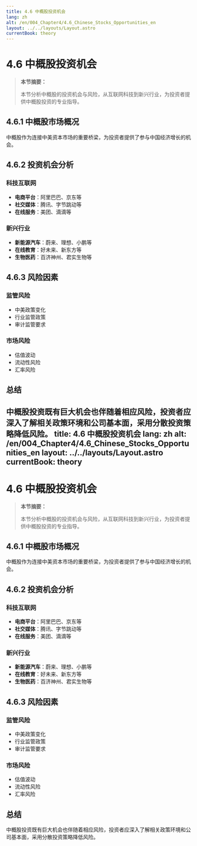 ```yaml
---
title: 4.6 中概股投资机会
lang: zh
alt: /en/004_Chapter4/4.6_Chinese_Stocks_Opportunities_en
layout: ../../layouts/Layout.astro
currentBook: theory
---
```


# 4.6 中概股投资机会

> **本节摘要：**
> 
> 本节分析中概股的投资机会与风险，从互联网科技到新兴行业，为投资者提供中概股投资的专业指导。

## 4.6.1 中概股市场概况

中概股作为连接中美资本市场的重要桥梁，为投资者提供了参与中国经济增长的机会。

## 4.6.2 投资机会分析

### 科技互联网
- **电商平台**：阿里巴巴、京东等
- **社交媒体**：腾讯、字节跳动等
- **在线服务**：美团、滴滴等

### 新兴行业
- **新能源汽车**：蔚来、理想、小鹏等
- **在线教育**：好未来、新东方等
- **生物医药**：百济神州、君实生物等

## 4.6.3 风险因素

### 监管风险
- 中美政策变化
- 行业监管政策
- 审计监管要求

### 市场风险
- 估值波动
- 流动性风险
- 汇率风险

## 总结

中概股投资既有巨大机会也伴随着相应风险，投资者应深入了解相关政策环境和公司基本面，采用分散投资策略降低风险。 
title: 4.6 中概股投资机会
lang: zh
alt: /en/004_Chapter4/4.6_Chinese_Stocks_Opportunities_en
layout: ../../layouts/Layout.astro
currentBook: theory
---

# 4.6 中概股投资机会

> **本节摘要：**
> 
> 本节分析中概股的投资机会与风险，从互联网科技到新兴行业，为投资者提供中概股投资的专业指导。

## 4.6.1 中概股市场概况

中概股作为连接中美资本市场的重要桥梁，为投资者提供了参与中国经济增长的机会。

## 4.6.2 投资机会分析

### 科技互联网
- **电商平台**：阿里巴巴、京东等
- **社交媒体**：腾讯、字节跳动等
- **在线服务**：美团、滴滴等

### 新兴行业
- **新能源汽车**：蔚来、理想、小鹏等
- **在线教育**：好未来、新东方等
- **生物医药**：百济神州、君实生物等

## 4.6.3 风险因素

### 监管风险
- 中美政策变化
- 行业监管政策
- 审计监管要求

### 市场风险
- 估值波动
- 流动性风险
- 汇率风险

## 总结

中概股投资既有巨大机会也伴随着相应风险，投资者应深入了解相关政策环境和公司基本面，采用分散投资策略降低风险。 